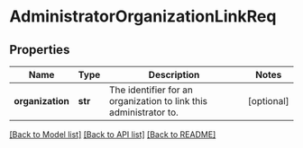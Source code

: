 # AdministratorOrganizationLinkReq

## Properties
Name | Type | Description | Notes
------------ | ------------- | ------------- | -------------
**organization** | **str** | The identifier for an organization to link this administrator to. | [optional] 

[[Back to Model list]](../README.md#documentation-for-models) [[Back to API list]](../README.md#documentation-for-api-endpoints) [[Back to README]](../README.md)

